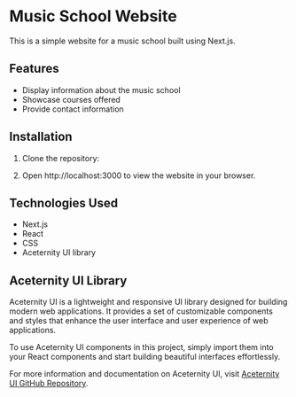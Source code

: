 # Music School Website

This is a simple website for a music school built using Next.js.

## Features

- Display information about the music school
- Showcase courses offered
- Provide contact information

## Installation

1. Clone the repository:


2. Open http://localhost:3000 to view the website in your browser.

## Technologies Used

- Next.js
- React
- CSS
- Aceternity UI library

## Aceternity UI Library

Aceternity UI is a lightweight and responsive UI library designed for building modern web applications. It provides a set of customizable components and styles that enhance the user interface and user experience of web applications.

To use Aceternity UI components in this project, simply import them into your React components and start building beautiful interfaces effortlessly.

For more information and documentation on Aceternity UI, visit [Aceternity UI GitHub Repository](https://github.com/example/aceternity-ui).
